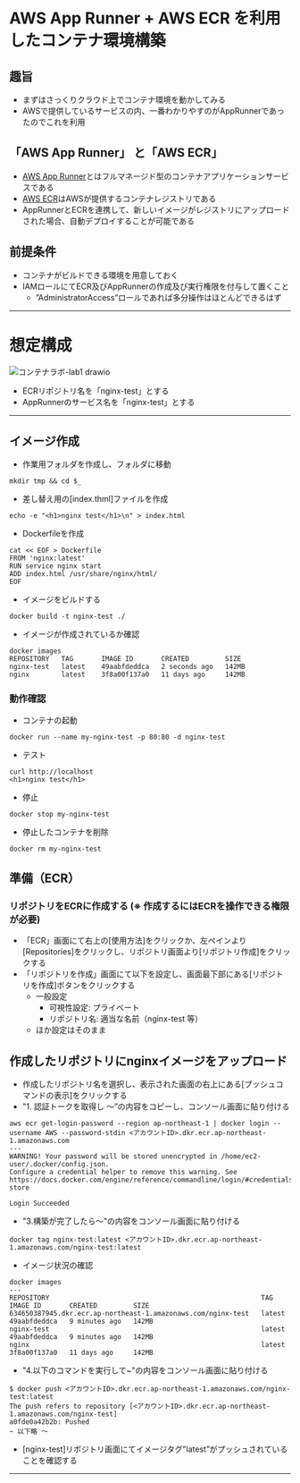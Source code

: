 # AWS App Runner + AWS ECR を利用したコンテナ環境構築
## 趣旨
- まずはさっくりクラウド上でコンテナ環境を動かしてみる
- AWSで提供しているサービスの内、一番わかりやすのがAppRunnerであったのでこれを利用

## 「AWS App Runner」 と「AWS ECR」
- [AWS App Runner](https://aws.amazon.com/jp/apprunner/)とはフルマネージド型のコンテナアプリケーションサービスである
- [AWS ECR](https://aws.amazon.com/jp/ecr/)はAWSが提供するコンテナレジストリである
- AppRunnerとECRを連携して、新しいイメージがレジストリにアップロードされた場合、自動デプロイすることが可能である

## 前提条件
- コンテナがビルドできる環境を用意しておく
- IAMロールにてECR及びAppRunnerの作成及び実行権限を付与して置くこと
  - ”AdministratorAccess”ロールであれば多分操作はほとんどできるはず

---
# 想定構成
![コンテナラボ-lab1 drawio](https://user-images.githubusercontent.com/125415634/220017373-c8d2dff0-a63c-4af7-86b5-35e2ce6fd041.png)
- ECRリポジトリ名を「nginx-test」とする
- AppRunnerのサービス名を「nginx-test」とする

---
## イメージ作成
- 作業用フォルダを作成し、フォルダに移動
```
mkdir tmp && cd $_ 
```
- 差し替え用の[index.thml]ファイルを作成
```
echo -e "<h1>nginx test</h1>\n" > index.html
```
- Dockerfileを作成
```
cat << EOF > Dockerfile
FROM 'nginx:latest'
RUN service nginx start
ADD index.html /usr/share/nginx/html/
EOF
```
- イメージをビルドする
```
docker build -t nginx-test ./
```
- イメージが作成されているか確認
```
docker images
REPOSITORY   TAG       IMAGE ID       CREATED         SIZE
nginx-test   latest    49aabfdeddca   2 seconds ago   142MB
nginx        latest    3f8a00f137a0   11 days ago     142MB
```
### 動作確認
- コンテナの起動
```
docker run --name my-nginx-test -p 80:80 -d nginx-test
```
- テスト
```
curl http://localhost
<h1>nginx test</h1>
```
- 停止
```
docker stop my-nginx-test
```
- 停止したコンテナを削除
```
docker rm my-nginx-test
```

## 準備（ECR）
### リポジトリをECRに作成する (※ 作成するにはECRを操作できる権限が必要)
- 「ECR」画面にて右上の[使用方法]をクリックか、左ペインより[Repositories]をクリックし、リポジトリ画面より[リポジトリ作成]をクリックする
- 「リポジトリを作成」画面にて以下を設定し、画面最下部にある[リポジトリを作成]ボタンをクリックする
  - 一般設定
    - 可視性設定: プライベート
    - リポジトリ名: 適当な名前（nginx-test 等）
  - ほか設定はそのまま

## 作成したリポジトリにnginxイメージをアップロード
- 作成したリポジトリ名を選択し、表示された画面の右上にある[プッシュコマンドの表示]をクリックする
- "1. 認証トークを取得し ～”の内容をコピーし、コンソール画面に貼り付ける
```
aws ecr get-login-password --region ap-northeast-1 | docker login --username AWS --password-stdin <アカウントID>.dkr.ecr.ap-northeast-1.amazonaws.com
---
WARNING! Your password will be stored unencrypted in /home/ec2-user/.docker/config.json.
Configure a credential helper to remove this warning. See
https://docs.docker.com/engine/reference/commandline/login/#credentials-store

Login Succeeded
```
- "3.構築が完了したら～"の内容をコンソール画面に貼り付ける
```
docker tag nginx-test:latest <アカウントID>.dkr.ecr.ap-northeast-1.amazonaws.com/nginx-test:latest
```
- イメージ状況の確認
```
docker images
---
REPOSITORY                                                     TAG       IMAGE ID       CREATED         SIZE
634650387945.dkr.ecr.ap-northeast-1.amazonaws.com/nginx-test   latest    49aabfdeddca   9 minutes ago   142MB
nginx-test                                                     latest    49aabfdeddca   9 minutes ago   142MB
nginx                                                          latest    3f8a00f137a0   11 days ago     142MB
```
- "4.以下のコマンドを実行して~"の内容をコンソール画面に貼り付ける
```
$ docker push <アカウントID>.dkr.ecr.ap-northeast-1.amazonaws.com/nginx-test:latest
The push refers to repository [<アカウントID>.dkr.ecr.ap-northeast-1.amazonaws.com/nginx-test]
a0fde0a42b2b: Pushed 
~ 以下略 ～
```
- [nginx-test]リポジトリ画面にてイメージタグ"latest”がプッシュされていることを確認する

---
